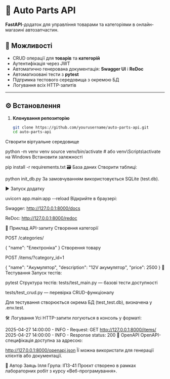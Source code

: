 # 🧰 Auto Parts API

**FastAPI**-додаток для управління товарами та категоріями в онлайн-магазині автозапчастин.

## 🚀 Можливості

- CRUD операції для **товарів** та **категорій**
- Аутентифікація через JWT
- Автоматично генерована документація: **Swagger UI** і **ReDoc**
- Автоматизовані тести з **pytest**
- Підтримка тестового середовища з окремою БД
- Логування всіх HTTP-запитів

---

## ⚙️ Встановлення

1. **Клонування репозиторію**
   ```bash
   git clone https://github.com/yourusername/auto-parts-api.git
   cd auto-parts-api
Створити віртуальне середовище

python -m venv venv
source venv/bin/activate  # або venv\Scripts\activate на Windows
Встановити залежності


pip install -r requirements.txt
🗃️ База даних
Створити таблиці:


python init_db.py
За замовчуванням використовується SQLite (test.db).

▶️ Запуск додатку

uvicorn app.main:app --reload
Відкрийте в браузері:

Swagger: http://127.0.0.1:8000/docs

ReDoc: http://127.0.0.1:8000/redoc

📌 Приклад API-запиту
Створення категорії

POST /categories/

{
  "name": "Електроніка"
}
Створення товару

POST /items/?category_id=1

{
  "name": "Акумулятор",
  "description": "12V акумулятор",
  "price": 2500
}
🧪 Тестування
Запуск тестів:

pytest
Структура тестів:
tests/test_main.py — базові тести доступності

tests/test_crud.py — перевірка CRUD-функціоналу

Для тестування створюється окрема БД (test_test.db), визначена у .env.test.

🛠️ Логування
Усі HTTP-запити логуються в консоль у форматі:


2025-04-27 14:00:00 - INFO - Request: GET http://127.0.0.1:8000/items/
2025-04-27 14:00:00 - INFO - Response status: 200
📄 OpenAPI
OpenAPI-специфікація доступна за адресою:


http://127.0.0.1:8000/openapi.json
Її можна використати для генерації клієнтів або документації.

👤 Автор
Заяць Ілля
Група: ІПЗ-41
Проєкт створено в рамках лабораторних робіт з курсу «Веб-програмування».
